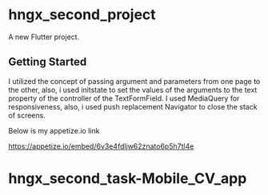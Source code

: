 # hngx_second_project

A new Flutter project.

## Getting Started

I utilized the concept of passing argument and parameters from one page to the other, also, i used initstate to set the values of the arguments to the text property of the controller of the TextFormField.
I used MediaQuery for responsiveness, also, i used push replacement Navigator to close the stack of screens.

Below is my appetize.io link

https://appetize.io/embed/6v3e4fdljw62znato6p5h7tl4e

# hngx_second_task-Mobile_CV_app
